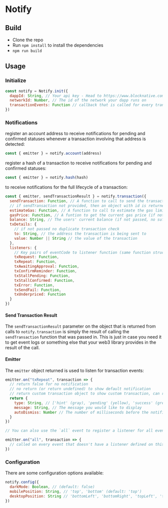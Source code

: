 # Notify

## Build

- Clone the repo
- Run `npm install` to install the dependencies
- `npm run build`

## Usage

### Initialize

```javascript
const notify = Notify.init({
  dappId: String, // Your api key - Head to https://www.blocknative.com/ to get a free key
  networkId: Number, // The id of the network your dapp runs on
  transactionEvents: Function // callback that is called for every transaction event with the transaction object and the result from the emitter for that transaction
})
```

### Notifications

register an account address to receive notifications for pending and confirmed statuses whenever a transaction involving that address is detected:

```javascript
const { emitter } = notify.account(address)
```

register a hash of a transaction to receive notifications for pending and confirmed statuses:

```javascript
const { emitter } = notify.hash(hash)
```

to receive notifications for the full lifecycle of a transaction:

```javascript
const { emitter, sendTransactionResult } = notify.transaction({
  sendTransaction: Function, // A function to call to send the transaction
  // if sendTransaction not provided, then an object with id is returned to be passed to notify.hash after you have initiated the transaction yourself
  estimateGas: Function, // A function to call to estimate the gas limit for this transaction (if not passed no sufficient balance check)(must return a string)
  gasPrice: Function, // A funtion to get the current gas price (if not passed, no sufficient balance check)(must return a string)
  balance: String, // The users' current balance (if not passed, no sufficient balance check)(must return a string)
  txDetails: {
    // if not passed no duplicate transaction check
    to: String, // the address the transaction is being sent to
    value: Number || String // the value of the transaction
  },
  listeners: {
    // Key pairs of eventCode to listener function (same function structure as emitter callback)
    txRequest: Function,
    txRepeat: Function,
    txAwaitingApproval: Function,
    txConfirmReminder: Function,
    txStallPending: Function,
    txStallConfirmed: Function,
    txError: Function,
    txSendFail: Function,
    txUnderpriced: Function
  }
})
```

#### Send Transaction Result

The `sendTransactionResult` parameter on the object that is returned from calls to `notify.transaction` is simply the result of calling the `sendTransaction` function that was passed in. This is just in case you need it to get event logs or something else that your web3 library provides in the result of the call.

#### Emitter

The `emitter` object returned is used to listen for transaction events:

```javascript
emitter.on("txRepeat", transaction => {
  // return false for no notification
  // no return (or return undefined) to show default notification
  // return custom transaction object to show custom transaction, can return all or one of the following parameters:
  return {
    type: String, // ['hint' (gray), 'pending' (yellow), 'success' (green), 'error' (red)]
    message: String, // The message you would like to display
    autoDismiss: Number // The number of milliseconds before the notification automatically hides or false for no autodismiss
  }
})

// You can also use the `all` event to register a listener for all events for that transaction. The `all` listener will only be called if there isn't a listener defined for the particular event:

emitter.on("all", transaction => {
  // called on every event that doesn't have a listener defined on this transaction
})
```

### Configuration

There are some configuration options available:

```javascript
notify.config({
  darkMode: Boolean, // (default: false)
  mobilePosition: String, // 'top', 'bottom' (default: 'top')
  desktopPosition: String // 'bottomLeft', 'bottomRight', 'topLeft', 'topRight' (default: 'bottomRight')
})
```
